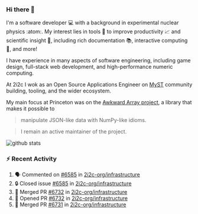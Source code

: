 ### Hi there 👋 

I'm a software developer 💻 with a background in experimental nuclear physics :atom:. My interest lies in tools :wrench: to improve productivity :chart_with_upwards_trend: and scientific insight :telescope:, including rich documentation 📚, interactive computing 🧮, and more! 

I have experience in many aspects of software engineering, including game design, full-stack web development, and high-performance numeric computing. 

At 2i2c I wok as an Open Source Applications Engineer on [MyST](https://github.com/jupyter-book/mystmd) community building, tooling, and the wider ecosystem. 

My main focus at Princeton was on the [Awkward Array project](awkward-array.org/), a library that makes it possible to 
> manipulate JSON-like data with NumPy-like idioms.

> I remain an active maintainer of the project. 

![github stats](https://github-readme-stats.vercel.app/api?username=agoose77&show_icons=true&hide_rank=true&hide_title=true&bg_color=30,e76445,904e95&text_color=efe3ec&icon_color=efe3ec)
<!--
**agoose77/agoose77** is a ✨ _special_ ✨ repository because its `README.md` (this file) appears on your GitHub profile.

Here are some ideas to get you started:

- 🔭 I’m currently working on ...
- 🌱 I’m currently learning ...
- 👯 I’m looking to collaborate on ...
- 🤔 I’m looking for help with ...
- 💬 Ask me about ...
- 📫 How to reach me: ...
- 😄 Pronouns: ...
- ⚡ Fun fact: ...
-->

### :zap: Recent Activity

<!--START_SECTION:activity-->
1. 🗣 Commented on [#6585](https://github.com/2i2c-org/infrastructure/issues/6585#issuecomment-3267046340) in [2i2c-org/infrastructure](https://github.com/2i2c-org/infrastructure)
2. 🔒 Closed issue [#6585](https://github.com/2i2c-org/infrastructure/issues/6585) in [2i2c-org/infrastructure](https://github.com/2i2c-org/infrastructure)
3. 🎉 Merged PR [#6732](https://github.com/2i2c-org/infrastructure/pull/6732) in [2i2c-org/infrastructure](https://github.com/2i2c-org/infrastructure)
4. 💪 Opened PR [#6732](https://github.com/2i2c-org/infrastructure/pull/6732) in [2i2c-org/infrastructure](https://github.com/2i2c-org/infrastructure)
5. 🎉 Merged PR [#6731](https://github.com/2i2c-org/infrastructure/pull/6731) in [2i2c-org/infrastructure](https://github.com/2i2c-org/infrastructure)
<!--END_SECTION:activity-->
